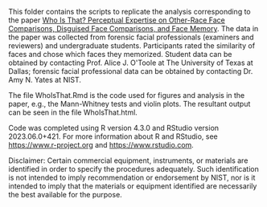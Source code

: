 This folder contains the scripts to replicate the analysis corresponding to the paper [Who Is That? Perceptual Expertise on Other-Race Face Comparisons, Disguised Face Comparisons, and Face Memory](https://doi.org/10.31234/osf.io/s87na). The data in the paper was collected from forensic facial professionals (examiners and reviewers) and undergraduate students. Participants rated the similarity of faces and chose which faces they memorized. Student data can be obtained by contacting Prof. Alice J. O'Toole at The University of Texas at Dallas; forensic facial professional data can be obtained by contacting Dr. Amy N. Yates at NIST.

The file WhoIsThat.Rmd is the code used for figures and analysis in the paper, e.g., the Mann-Whitney tests and violin plots. The resultant output can be seen in the file WhoIsThat.html.

Code was completed using R version 4.3.0 and RStudio version 2023.06.0+421. For more information about R and RStudio, see https://www.r-project.org and https://www.rstudio.com. 

Disclaimer: Certain commercial equipment, instruments, or materials are identified in order to specify the procedures adequately. Such identification is not intended to imply recommendation or endorsement by NIST, nor is it intended to imply that the materials or equipment identified are necessarily the best available for the purpose.
